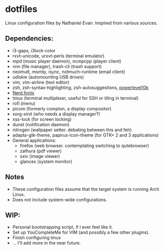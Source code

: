 # dotfiles
Linux configuration files by Nathaniel Evan. Inspired from various sources.

## Dependencies:
* i3-gaps, i3lock-color
* rxvt-unicode, urxvt-perls (terminal emulator)
* mpd (music player daemon), ncmpcpp (player client)
* nnn (file manager), trash-cli (trash support)
* neomutt, msmtp, isync, notmuch-runtime (email client)
* udiskie (automounting USB drives)
* vim, vim-airline (text editor)
* zsh, zsh-syntax-highlighting, zsh-autosuggestions, [powerlevel10k](https://github.com/romkatv/powerlevel10k)
* [Nerd fonts](https://github.com/ryanoasis/nerd-fonts)
* tmux (terminal multiplexer, useful for SSH or tiling in terminal)
* rofi (menu)
* picom (formerly compton, a display compositor)
* xorg-xinit (who needs a display manager?)
* xss-lock (for screen locking)
* dunst (notification daemon)
* nitrogen (wallpaper setter. debating between this and feh)
* adapta-gtk-theme, papirus-icon-theme (for GTK+ 2 and 3 applications)
* General applications:
  - firefox (web browser. contemplating switching to qutebrowser)
  - zathura (pdf viewer)
  - sxiv (image viewer)
  - glances (system monitor)

## Notes
* These configuration files assume that the target system is running Arch Linux.
* Does not include system-wide configurations.

## WIP:
* Personal bootstrapping script, if I ever feel like it.
* Set up YouCompleteMe for VIM (and possibly a few other plugins).
* Finish configuring tmux
* ... I'll add more in the near future.
